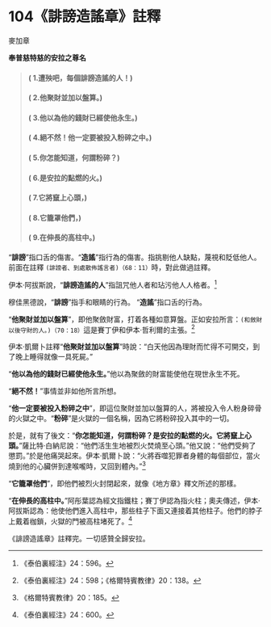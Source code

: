 # 104《誹謗造謠章》註釋

麥加章

**奉普慈特慈的安拉之尊名**

> #### ( 1.遭殃吧，每個誹謗造謠的人！) 
> #### ( 2.他聚財並加以盤算。)
> #### ( 3.他以為他的錢財已經使他永生。)
> #### ( 4.絕不然！他一定要被投入粉碎之中。) 
> #### ( 5.你怎能知道，何謂粉碎？)
> #### ( 6.是安拉的點燃的火。) 
> #### ( 7.它將竄上心頭，)
> #### ( 8.它籠罩他們，)
> #### ( 9.在伸長的高柱中。)

“**誹謗**”指口舌的傷害。“**造謠**”指行為的傷害。指挑剔他人缺點，蔑視和貶低他人。前面在註釋 `(誹謗者、到處散佈謠言者)（68：11）`時，對此做過註釋。

伊本·阿拔斯說，“**誹謗造謠的人**”指詛咒他人者和玷污他人人格者。[^1]

穆佳黑德說，“**誹謗**”指手和眼睛的行為。 “**造謠**”指口舌的行為。

“**他聚財並加以盤算**”，即他聚斂財富，打着各種如意算盤。正如安拉所言：`(和斂財以後守財的人。)（70：18）`這是賽丁伊和伊本·哲利爾的主張。[^2]

伊本·凱爾卜註釋“**他聚財並加以盤算**”時說：“白天他因為理財而忙得不可開交，到了晚上睡得就像一具死屍。”

“**他以為他的錢財已經使他永生。**”他以為聚斂的財富能使他在現世永生不死。

“**絕不然！**”事情並非如他所言所想。

“**他一定要被投入粉碎之中**”，即這位聚財並加以盤算的人，將被投入令人粉身碎骨的火獄之中。“**粉碎**”是火獄的一個名稱，因為它將粉碎投入其中的一切。

於是，就有了後文：“**你怎能知道，何謂粉碎？是安拉的點燃的火。它將竄上心頭。**”薩比特·白納尼說：“他們活生生地被烈火焚燒至心頭。”他又說：“他們受夠了懲罰。”於是他痛哭起來。伊本·凱爾卜說：“火將吞噬犯罪者身體的每個部位，當火燒到他的心臟併到達喉嚨時，又回到體內。”[^3]

“**它籠罩他們**”，即他們被烈火封閉起來，就像《地方章》釋文所述的那樣。

“**在伸長的高柱中。**”阿彤葉認為經文指鐵柱；賽丁伊認為指火柱；奧夫傳述，伊本·阿拔斯認為：他使他們進入高柱中，那些柱子下面又連接着其他柱子。他們的脖子上戴着枷鎖，火獄的門被高柱堵死了。[^4]

《誹謗造謠章》註釋完。一切感贊全歸安拉。

[^1]:《泰伯裏經注》24：596。

[^2]:《泰伯裏經注》24：598；《格爾特賓教律》20：138。

[^3]:《格爾特賓教律》20：185。

[^4]:《泰伯裏經注》24：600。
